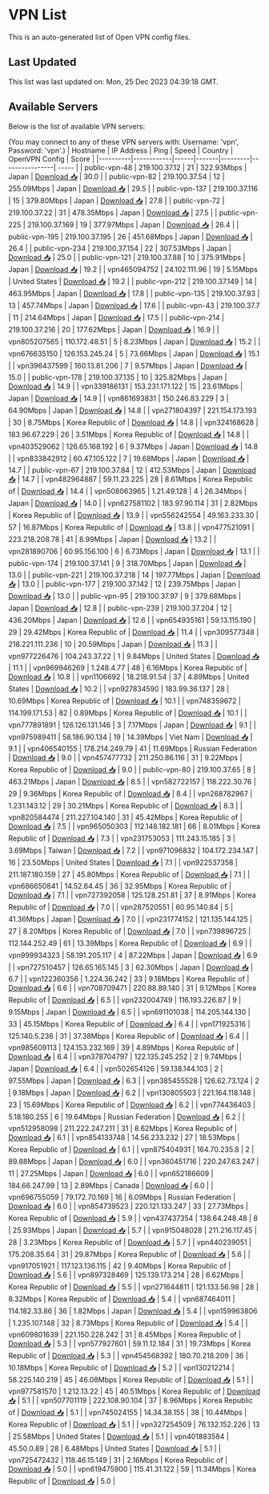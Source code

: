 # VPN List

This is an auto-generated list of Open VPN config files.

## Last Updated

This list was last updated on: Mon, 25 Dec 2023 04:39:18 GMT.

## Available Servers

Below is the list of available VPN servers:

(You may connect to any of these VPN servers with: Username: 'vpn', Password: 'vpn'.)
| Hostname | IP Address | Ping | Speed | Country | OpenVPN Config | Score |
|----------|------------|------|-------|---------|----------------| ----- |
| public-vpn-48 | 219.100.37.12 | 21 | 322.93Mbps | Japan | [Download 📥](./configs/server_0_JP.ovpn) | 30.0 |
| public-vpn-82 | 219.100.37.54 | 12 | 255.09Mbps | Japan | [Download 📥](./configs/server_1_JP.ovpn) | 29.5 |
| public-vpn-137 | 219.100.37.116 | 15 | 379.80Mbps | Japan | [Download 📥](./configs/server_2_JP.ovpn) | 27.8 |
| public-vpn-72 | 219.100.37.22 | 31 | 478.35Mbps | Japan | [Download 📥](./configs/server_3_JP.ovpn) | 27.5 |
| public-vpn-225 | 219.100.37.169 | 19 | 377.97Mbps | Japan | [Download 📥](./configs/server_4_JP.ovpn) | 26.4 |
| public-vpn-195 | 219.100.37.195 | 26 | 451.68Mbps | Japan | [Download 📥](./configs/server_5_JP.ovpn) | 26.4 |
| public-vpn-234 | 219.100.37.154 | 22 | 307.53Mbps | Japan | [Download 📥](./configs/server_6_JP.ovpn) | 25.0 |
| public-vpn-121 | 219.100.37.88 | 10 | 375.91Mbps | Japan | [Download 📥](./configs/server_7_JP.ovpn) | 19.2 |
| vpn465094752 | 24.102.111.96 | 19 | 5.15Mbps | United States | [Download 📥](./configs/server_8_US.ovpn) | 19.2 |
| public-vpn-212 | 219.100.37.149 | 14 | 463.95Mbps | Japan | [Download 📥](./configs/server_9_JP.ovpn) | 17.8 |
| public-vpn-135 | 219.100.37.93 | 13 | 457.74Mbps | Japan | [Download 📥](./configs/server_10_JP.ovpn) | 17.6 |
| public-vpn-43 | 219.100.37.7 | 11 | 214.64Mbps | Japan | [Download 📥](./configs/server_11_JP.ovpn) | 17.5 |
| public-vpn-214 | 219.100.37.216 | 20 | 177.62Mbps | Japan | [Download 📥](./configs/server_12_JP.ovpn) | 16.9 |
| vpn805207565 | 110.172.48.51 | 5 | 8.23Mbps | Japan | [Download 📥](./configs/server_13_JP.ovpn) | 15.2 |
| vpn676635150 | 126.153.245.24 | 5 | 73.66Mbps | Japan | [Download 📥](./configs/server_14_JP.ovpn) | 15.1 |
| vpn396437599 | 160.13.81.206 | 7 | 9.57Mbps | Japan | [Download 📥](./configs/server_15_JP.ovpn) | 15.0 |
| public-vpn-178 | 219.100.37.135 | 10 | 325.82Mbps | Japan | [Download 📥](./configs/server_16_JP.ovpn) | 14.9 |
| vpn339186131 | 153.231.171.122 | 15 | 23.61Mbps | Japan | [Download 📥](./configs/server_17_JP.ovpn) | 14.9 |
| vpn861693831 | 150.246.83.229 | 3 | 64.90Mbps | Japan | [Download 📥](./configs/server_18_JP.ovpn) | 14.8 |
| vpn271804397 | 221.154.173.193 | 30 | 8.75Mbps | Korea Republic of | [Download 📥](./configs/server_19_KR.ovpn) | 14.8 |
| vpn324168628 | 183.96.67.229 | 26 | 3.51Mbps | Korea Republic of | [Download 📥](./configs/server_20_KR.ovpn) | 14.8 |
| vpn403529062 | 126.65.168.192 | 6 | 9.37Mbps | Japan | [Download 📥](./configs/server_21_JP.ovpn) | 14.8 |
| vpn833842912 | 60.47.105.122 | 7 | 19.68Mbps | Japan | [Download 📥](./configs/server_22_JP.ovpn) | 14.7 |
| public-vpn-67 | 219.100.37.84 | 12 | 412.53Mbps | Japan | [Download 📥](./configs/server_23_JP.ovpn) | 14.7 |
| vpn482964887 | 59.11.23.225 | 28 | 8.61Mbps | Korea Republic of | [Download 📥](./configs/server_24_KR.ovpn) | 14.4 |
| vpn508063965 | 1.21.49.128 | 4 | 26.34Mbps | Japan | [Download 📥](./configs/server_25_JP.ovpn) | 14.0 |
| vpn627581102 | 183.97.90.114 | 31 | 2.82Mbps | Korea Republic of | [Download 📥](./configs/server_26_KR.ovpn) | 13.9 |
| vpn556242554 | 49.163.233.30 | 57 | 16.87Mbps | Korea Republic of | [Download 📥](./configs/server_27_KR.ovpn) | 13.8 |
| vpn477521091 | 223.218.208.78 | 41 | 8.99Mbps | Japan | [Download 📥](./configs/server_28_JP.ovpn) | 13.2 |
| vpn281890706 | 60.95.156.100 | 6 | 6.73Mbps | Japan | [Download 📥](./configs/server_29_JP.ovpn) | 13.1 |
| public-vpn-174 | 219.100.37.141 | 9 | 318.70Mbps | Japan | [Download 📥](./configs/server_30_JP.ovpn) | 13.0 |
| public-vpn-221 | 219.100.37.218 | 14 | 197.77Mbps | Japan | [Download 📥](./configs/server_31_JP.ovpn) | 13.0 |
| public-vpn-177 | 219.100.37.142 | 12 | 239.75Mbps | Japan | [Download 📥](./configs/server_32_JP.ovpn) | 13.0 |
| public-vpn-95 | 219.100.37.97 | 9 | 379.68Mbps | Japan | [Download 📥](./configs/server_33_JP.ovpn) | 12.8 |
| public-vpn-239 | 219.100.37.204 | 12 | 436.20Mbps | Japan | [Download 📥](./configs/server_34_JP.ovpn) | 12.6 |
| vpn654935161 | 59.13.115.190 | 29 | 29.42Mbps | Korea Republic of | [Download 📥](./configs/server_35_KR.ovpn) | 11.4 |
| vpn309577348 | 218.221.111.236 | 10 | 20.59Mbps | Japan | [Download 📥](./configs/server_36_JP.ovpn) | 11.3 |
| vpn977226476 | 104.243.37.22 | 1 | 9.84Mbps | United States | [Download 📥](./configs/server_37_US.ovpn) | 11.1 |
| vpn969946269 | 1.248.4.77 | 48 | 6.16Mbps | Korea Republic of | [Download 📥](./configs/server_38_KR.ovpn) | 10.8 |
| vpn1106692 | 18.218.91.54 | 37 | 4.89Mbps | United States | [Download 📥](./configs/server_39_US.ovpn) | 10.2 |
| vpn927834590 | 183.99.36.137 | 28 | 10.69Mbps | Korea Republic of | [Download 📥](./configs/server_40_KR.ovpn) | 10.1 |
| vpn748359672 | 114.199.171.53 | 82 | 0.89Mbps | Korea Republic of | [Download 📥](./configs/server_41_KR.ovpn) | 10.1 |
| vpn777891891 | 126.126.131.146 | 3 | 7.17Mbps | Japan | [Download 📥](./configs/server_42_JP.ovpn) | 9.1 |
| vpn975989411 | 58.186.90.134 | 19 | 14.39Mbps | Viet Nam | [Download 📥](./configs/server_43_VN.ovpn) | 9.1 |
| vpn406540155 | 178.214.249.79 | 41 | 11.69Mbps | Russian Federation | [Download 📥](./configs/server_44_RU.ovpn) | 9.0 |
| vpn457477732 | 211.250.86.116 | 31 | 9.22Mbps | Korea Republic of | [Download 📥](./configs/server_45_KR.ovpn) | 9.0 |
| public-vpn-80 | 219.100.37.65 | 8 | 463.21Mbps | Japan | [Download 📥](./configs/server_46_JP.ovpn) | 8.5 |
| vpn582722157 | 118.222.30.76 | 29 | 9.36Mbps | Korea Republic of | [Download 📥](./configs/server_47_KR.ovpn) | 8.4 |
| vpn268782967 | 1.231.143.12 | 29 | 30.21Mbps | Korea Republic of | [Download 📥](./configs/server_48_KR.ovpn) | 8.3 |
| vpn820584474 | 211.227.104.140 | 31 | 45.42Mbps | Korea Republic of | [Download 📥](./configs/server_49_KR.ovpn) | 7.5 |
| vpn965050303 | 112.148.182.181 | 66 | 8.01Mbps | Korea Republic of | [Download 📥](./configs/server_50_KR.ovpn) | 7.3 |
| vpn231753053 | 111.243.15.185 | 3 | 3.69Mbps | Taiwan | [Download 📥](./configs/server_51_TW.ovpn) | 7.2 |
| vpn971096832 | 104.172.234.147 | 16 | 23.50Mbps | United States | [Download 📥](./configs/server_52_US.ovpn) | 7.1 |
| vpn922537358 | 211.187.180.159 | 27 | 45.80Mbps | Korea Republic of | [Download 📥](./configs/server_53_KR.ovpn) | 7.1 |
| vpn686650841 | 14.52.64.45 | 36 | 32.95Mbps | Korea Republic of | [Download 📥](./configs/server_54_KR.ovpn) | 7.1 |
| vpn727392058 | 125.128.251.81 | 37 | 8.91Mbps | Korea Republic of | [Download 📥](./configs/server_55_KR.ovpn) | 7.0 |
| vpn287520551 | 60.95.140.84 | 5 | 41.36Mbps | Japan | [Download 📥](./configs/server_56_JP.ovpn) | 7.0 |
| vpn231774152 | 121.135.144.125 | 27 | 8.20Mbps | Korea Republic of | [Download 📥](./configs/server_57_KR.ovpn) | 7.0 |
| vpn739896725 | 112.144.252.49 | 61 | 13.39Mbps | Korea Republic of | [Download 📥](./configs/server_58_KR.ovpn) | 6.9 |
| vpn999934323 | 58.191.205.117 | 4 | 87.22Mbps | Japan | [Download 📥](./configs/server_59_JP.ovpn) | 6.9 |
| vpn727510457 | 126.65.165.145 | 3 | 62.30Mbps | Japan | [Download 📥](./configs/server_60_JP.ovpn) | 6.7 |
| vpn122360356 | 1.224.36.242 | 33 | 9.18Mbps | Korea Republic of | [Download 📥](./configs/server_61_KR.ovpn) | 6.6 |
| vpn708709471 | 220.88.89.140 | 31 | 9.12Mbps | Korea Republic of | [Download 📥](./configs/server_62_KR.ovpn) | 6.5 |
| vpn232004749 | 116.193.226.87 | 9 | 9.15Mbps | Japan | [Download 📥](./configs/server_63_JP.ovpn) | 6.5 |
| vpn691101038 | 114.205.144.130 | 33 | 45.15Mbps | Korea Republic of | [Download 📥](./configs/server_64_KR.ovpn) | 6.4 |
| vpn171925316 | 125.140.5.236 | 31 | 37.38Mbps | Korea Republic of | [Download 📥](./configs/server_65_KR.ovpn) | 6.4 |
| vpn985609113 | 124.153.232.169 | 39 | 4.89Mbps | Korea Republic of | [Download 📥](./configs/server_66_KR.ovpn) | 6.4 |
| vpn378704797 | 122.135.245.252 | 2 | 9.74Mbps | Japan | [Download 📥](./configs/server_67_JP.ovpn) | 6.4 |
| vpn502654126 | 59.138.144.103 | 2 | 97.55Mbps | Japan | [Download 📥](./configs/server_68_JP.ovpn) | 6.3 |
| vpn385455528 | 126.62.73.124 | 2 | 9.18Mbps | Japan | [Download 📥](./configs/server_69_JP.ovpn) | 6.2 |
| vpn130805503 | 221.164.118.148 | 23 | 15.69Mbps | Korea Republic of | [Download 📥](./configs/server_70_KR.ovpn) | 6.2 |
| vpn774436403 | 5.18.180.255 | 6 | 19.64Mbps | Russian Federation | [Download 📥](./configs/server_71_RU.ovpn) | 6.2 |
| vpn512958098 | 211.222.247.211 | 31 | 8.62Mbps | Korea Republic of | [Download 📥](./configs/server_72_KR.ovpn) | 6.1 |
| vpn854133748 | 14.56.233.232 | 27 | 18.53Mbps | Korea Republic of | [Download 📥](./configs/server_73_KR.ovpn) | 6.1 |
| vpn875404931 | 164.70.235.8 | 2 | 89.88Mbps | Japan | [Download 📥](./configs/server_74_JP.ovpn) | 6.0 |
| vpn360451716 | 220.247.63.247 | 11 | 27.25Mbps | Japan | [Download 📥](./configs/server_75_JP.ovpn) | 6.0 |
| vpn652186609 | 184.66.247.99 | 13 | 2.89Mbps | Canada | [Download 📥](./configs/server_76_CA.ovpn) | 6.0 |
| vpn696755059 | 79.172.70.169 | 16 | 6.09Mbps | Russian Federation | [Download 📥](./configs/server_77_RU.ovpn) | 6.0 |
| vpn854739523 | 220.121.133.247 | 33 | 27.73Mbps | Korea Republic of | [Download 📥](./configs/server_78_KR.ovpn) | 5.9 |
| vpn437437354 | 138.64.248.48 | 8 | 25.93Mbps | Japan | [Download 📥](./configs/server_79_JP.ovpn) | 5.7 |
| vpn915048028 | 211.216.117.45 | 28 | 3.23Mbps | Korea Republic of | [Download 📥](./configs/server_80_KR.ovpn) | 5.7 |
| vpn440239051 | 175.208.35.64 | 31 | 29.87Mbps | Korea Republic of | [Download 📥](./configs/server_81_KR.ovpn) | 5.6 |
| vpn917051921 | 117.123.136.115 | 42 | 9.40Mbps | Korea Republic of | [Download 📥](./configs/server_82_KR.ovpn) | 5.6 |
| vpn897328469 | 125.139.173.214 | 28 | 6.62Mbps | Korea Republic of | [Download 📥](./configs/server_83_KR.ovpn) | 5.5 |
| vpn271644811 | 121.133.56.98 | 28 | 8.32Mbps | Korea Republic of | [Download 📥](./configs/server_84_KR.ovpn) | 5.4 |
| vpn687464011 | 114.182.33.86 | 36 | 1.82Mbps | Japan | [Download 📥](./configs/server_85_JP.ovpn) | 5.4 |
| vpn159963806 | 1.235.107.148 | 32 | 8.73Mbps | Korea Republic of | [Download 📥](./configs/server_86_KR.ovpn) | 5.4 |
| vpn609801639 | 221.150.228.242 | 31 | 8.45Mbps | Korea Republic of | [Download 📥](./configs/server_87_KR.ovpn) | 5.3 |
| vpn577927601 | 59.11.12.184 | 31 | 19.73Mbps | Korea Republic of | [Download 📥](./configs/server_88_KR.ovpn) | 5.3 |
| vpn454568392 | 180.70.218.209 | 36 | 10.18Mbps | Korea Republic of | [Download 📥](./configs/server_89_KR.ovpn) | 5.2 |
| vpn130212214 | 58.225.140.219 | 45 | 46.08Mbps | Korea Republic of | [Download 📥](./configs/server_90_KR.ovpn) | 5.1 |
| vpn977581570 | 1.212.13.22 | 45 | 40.51Mbps | Korea Republic of | [Download 📥](./configs/server_91_KR.ovpn) | 5.1 |
| vpn507701119 | 222.108.90.104 | 37 | 8.96Mbps | Korea Republic of | [Download 📥](./configs/server_92_KR.ovpn) | 5.1 |
| vpn745024155 | 14.34.38.155 | 38 | 10.44Mbps | Korea Republic of | [Download 📥](./configs/server_93_KR.ovpn) | 5.1 |
| vpn327254509 | 76.132.152.226 | 13 | 25.58Mbps | United States | [Download 📥](./configs/server_94_US.ovpn) | 5.1 |
| vpn401883584 | 45.50.0.89 | 28 | 6.48Mbps | United States | [Download 📥](./configs/server_95_US.ovpn) | 5.1 |
| vpn725472432 | 118.46.15.149 | 31 | 2.16Mbps | Korea Republic of | [Download 📥](./configs/server_96_KR.ovpn) | 5.0 |
| vpn619475900 | 115.41.31.122 | 59 | 11.34Mbps | Korea Republic of | [Download 📥](./configs/server_97_KR.ovpn) | 5.0 |
